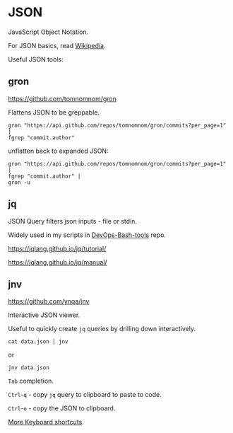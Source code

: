 # JSON

JavaScript Object Notation.

For JSON basics, read [Wikipedia](https://en.wikipedia.org/wiki/JSON).

Useful JSON tools:

## gron

<https://github.com/tomnomnom/gron>

Flattens JSON to be greppable.

```shell
gron "https://api.github.com/repos/tomnomnom/gron/commits?per_page=1" |
fgrep "commit.author"
```

unflatten back to expanded JSON:

```shell
gron "https://api.github.com/repos/tomnomnom/gron/commits?per_page=1" |
fgrep "commit.author" |
gron -u
```

## jq

JSON Query filters json inputs - file or stdin.

Widely used in my scripts in [DevOps-Bash-tools](devops-bash-tools.md) repo.

<https://jqlang.github.io/jq/tutorial/>

<https://jqlang.github.io/jq/manual/>

## jnv

<https://github.com/ynqa/jnv>

Interactive JSON viewer.

Useful to quickly create `jq` queries by drilling down interactively.

```shell
cat data.json | jnv
```

or

```shell
jnv data.json
```

`Tab` completion.

`Ctrl`-`q` - copy `jq` query to clipboard to paste to code.

`Ctrl`-`o` - copy the JSON to clipboard.

[More Keyboard shortcuts](https://github.com/ynqa/jnv?tab=readme-ov-file#keymap).
